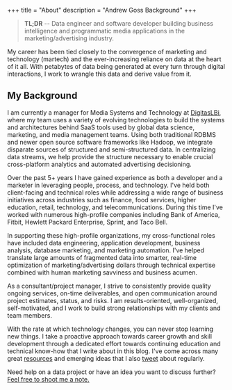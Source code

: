 +++
title = "About"
description = "Andrew Goss Background"
+++
> <b>TL;DR</b> -- Data engineer and software developer building business intelligence and programmatic media applications in the marketing/advertising industry.

My career has been tied closely to the convergence of marketing and technology (martech) and the ever-increasing reliance on data at the heart of it all. With petabytes of data being generated at every turn through digital interactions, I work to wrangle this data and derive value from it.

## My Background

I am currently a manager for Media Systems and Technology at <a href="http://www.digitaslbi.com/us" target="_blank">DigitasLBi</a>, where my team uses a variety of evolving technologies to build the systems and architectures behind SaaS tools used by global data science, marketing, and media management teams. Using both traditional RDBMS and newer open source software frameworks like Hadoop, we integrate disparate sources of structured and semi-structured data. In centralizing data streams, we help provide the structure necessary to enable crucial cross-platform analytics and automated advertising decisioning. 

Over the past 5+ years I have gained experience as both a developer and a marketer in leveraging people, process, and technology. I've held both client-facing and technical roles while addressing a wide range of business initiatives across industries such as finance, food services, higher education, retail, technology, and telecommunications. During this time I've worked with numerous high-profile companies including Bank of America, Fitbit, Hewlett Packard Enterprise, Sprint, and Taco Bell.

In supporting these high-profile organizations, my cross-functional roles have included data engineering, application development, business analysis, database marketing, and marketing automation. I've helped translate large amounts of fragmented data into smarter, real-time optimization of marketing/advertising dollars through technical expertise combined with human marketing savviness and business acumen. 

As a consultant/project manager, I strive to consistently provide quality ongoing services, on-time deliverables, and open communication around project estimates, status, and risks. I am results-oriented, well-organized, self-motivated, and I work to build strong relationships with my clients and team members.

With the rate at which technology changes, you can never stop learning new things. I take a proactive approach towards career growth and skill development through a dedicated effort towards continuing education and technical know-how that I write about in this blog. I've come across many great <a href="/resources">resources</a> and emerging ideas that I also <a href="https://twitter.com/andrewrgoss" target="_blank">tweet</a> about regularly.

Need help on a data project or have an idea you want to discuss further? <a href="mailto:andrewrgoss@gmail.com">Feel free to shoot me a note.</a>